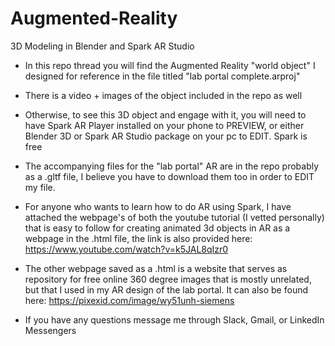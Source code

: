 # Augmented-Reality
3D Modeling in Blender and Spark AR Studio


- In this repo thread you will find the Augmented Reality "world object" I designed for reference in the file titled "lab portal complete.arproj" 

- There is a video + images of the object included in the repo as well

- Otherwise, to see this 3D object and engage with it, you will need to have Spark AR Player installed on your phone to PREVIEW, or either Blender 3D or Spark AR Studio package on your pc to EDIT. Spark is free

- The accompanying files for the "lab portal" AR are in the repo probably as a .gltf file, I believe you have to download them too in order to EDIT my file. 

- For anyone who wants to learn how to do AR using Spark, I have attached the webpage's of both the youtube tutorial (I vetted personally) that is easy to follow for creating animated 3d objects in AR as a webpage in the .html file, the link is also provided here: https://www.youtube.com/watch?v=k5JAL8qIzr0

- The other webpage saved as a .html is a website that serves as repository for free online 360 degree images that is mostly unrelated, but that I used in my AR design of the lab portal. It can also be found here: https://pixexid.com/image/wy51unh-siemens

- If you have any questions message me through Slack, Gmail, or LinkedIn Messengers
